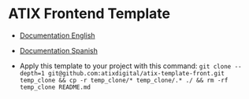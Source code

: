 # ATIX Frontend Template

- [Documentation English](/docs/1-intro-en.md)
- [Documentation Spanish](/docs/1-intro-es.md)

- Apply this template to your project with this command:
  `git clone --depth=1 git@github.com:atixdigital/atix-template-front.git temp_clone && cp -r temp_clone/* temp_clone/.* ./ && rm -rf temp_clone README.md`
